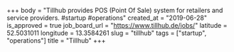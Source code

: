 +++
body = "Tillhub provides POS (Point Of Sale) system for retailers and service providers. #startup #operations"
created_at = "2019-06-28"
is_approved = true
job_board_url = "https://www.tillhub.de/jobs/"
latitude = 52.5031011
longitude = 13.3584261
slug = "tillhub"
tags = ["startup", "operations"]
title = "Tillhub"
+++
